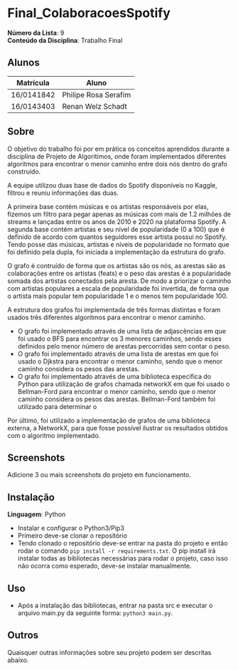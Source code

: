 # Final_ColaboracoesSpotify

**Número da Lista**: 9<br>
**Conteúdo da Disciplina**: Trabalho Final<br>

## Alunos
|Matrícula | Aluno |
| -- | -- |
| 16/0141842  |  Philipe Rosa Serafim |
| 16/0143403  |  Renan Welz Schadt |

## Sobre 
O objetivo do trabalho foi por em prática os conceitos aprendidos durante a disciplina de Projeto de Algoritimos, onde foram implementados diferentes algoritmos para encontrar o menor caminho entre dois nós dentro do grafo construído.

A equipe utilizou duas base de dados do Spotify disponíveis no Kaggle, filtrou e reuniu informações das duas.

A primeira base contém músicas e os artistas responsáveis por elas, fizemos um filtro para pegar apenas as músicas com mais de 1.2 milhões de streams e lançadas entre os anos de 2010 e 2020 na plataforma Spotify. A segunda base contém artistas e seu nível de popularidade (0 a 100) que é definido de acordo com quantos seguidores esse artista possui no Spotify. Tendo posse das músicas, artistas e níveis de popularidade no formato que foi definido pela dupla, foi iniciada a implementação da estrutura do grafo.

O grafo é contruído de forma que os artistas são os nós, as arestas são as colaborações entre os artistas (feats) e o peso das arestas é a popularidade somada dos artistas conectados pela aresta. De modo a priorizar o caminho com artistas populares a escala de popularidade foi invertida, de forma que o artista mais popular tem popularidade 1 e o menos tem popularidade 100.

A estrutura dos grafos foi implementada de três formas distintas e foram usados três diferentes algoritmos para encontrar o menor caminho. 

* O grafo foi implementado através de uma lista de adjascências em que foi usado o BFS para encontrar os 3 menores caminhos, sendo esses definidos pelo menor número de arestas percorridas sem contar o peso.
* O grafo foi implementado através de uma lista de arestas em que foi usado o Djkstra para encontrar o menor caminho, sendo que o menor caminho considera os pesos das arestas.
* O grafo foi implementado através de uma biblioteca específica do Python para utilização de grafos chamada networkX em que foi usado o Bellman-Ford para encontrar o menor caminho, sendo que o menor caminho considera os pesos das arestas. Bellman-Ford também foi utilizado para determinar o 


Por último, foi utilizado a implementação de grafos de uma biblioteca externa, a NetworkX, para que fosse possível ilustrar os resultados obtidos com o algoritmo implementado.

## Screenshots
Adicione 3 ou mais screenshots do projeto em funcionamento.

## Instalação 
**Linguagem**: Python<br>

 - Instalar e configurar o Python3/Pip3
 - Primeiro deve-se clonar o repositório
 - Tendo clonado o repositório deve-se entrar na pasta do projeto e então rodar o comando `pip install -r requirements.txt`.
 O pip install irá instalar todas as bibliotecas necessárias para rodar o projeto, caso isso não ocorra como esperado, deve-se instalar manualmente.

## Uso 
- Após a instalação das bibliotecas, entrar na pasta src e executar o arquivo main.py da seguinte forma: `python3 main.py`.

## Outros 
Quaisquer outras informações sobre seu projeto podem ser descritas abaixo.




